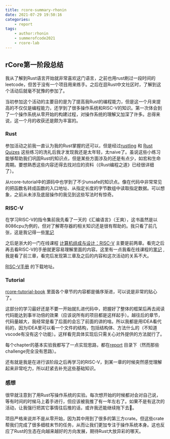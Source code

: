 ```yaml
---
title: rcore-summary-rhonin
date: 2021-07-29 19:50:16
categories:
	- report
tags:
	- author:rhonin
	- summerofcode2021
	- rcore-lab
---
```


## rCore第一阶段总结

我从了解到Rust语言开始就非常喜欢这门语言，之前也用rust刷过一段时间的leetcode，但苦于没有一个项目用来练手。之后在逛Rust中文社区时，了解到这个活动后就毫不犹豫的参加了。

当初参加这个活动的主要目的是为了提高我Rust的编程能力，但是这一个月来提高的不仅仅是编程能力，还学到了很多操作系统和RISC-V的知识。第一次体会到了一个操作系统从零开始的构建过程，对操作系统的理解又加深了许多。总得来说，这一个月的收获还是颇为丰富的。

### Rust

参加活动之前我一直认为我的Rust掌握的还可以，但是经过[rustling](https://github.com/rust-lang/rustlings) 和 [Rust Quizes](https://dtolnay.github.io/rust-quiz/1) 这些练习的洗礼后我才发现我还是太年轻，太naive了。虽说这些小练习能够帮助我们巩固Rust的知识点，但是某些方面涉及的还是有点少，如宏和生命周期。要想熟悉这些内容还得去找对应的资料（《Rust编程之道》已经很详细了）。

从rcore-tutorial中的源码中也学到了不少unsafe的知识点。像在代码中非常常见的把函数名转成函数的入口地址、从指定长度的字节数组中读取指定数据。可以想象，之前从未涉及底层操作的我见到这些写法时有惊奇。



### RISC-V

在学习RISC-V的指令集前我先看了一天的《汇编语言》（王爽），这书虽然是以8086cpu为例的，但对了解寄存器的相关知识还是很有帮助的。我只看了前几张，这是我记得一些[笔记](https://codechina.csdn.net/qq_21726851/rcore-rust-rhonin/-/blob/master/doc/day13-%E6%B1%87%E7%BC%96%E8%AF%AD%E8%A8%80.md)

之后是浙大的一门在线课程 [计算机组成与设计：RISC-V](https://www.icourse163.org/course/ZJU-1452997167) 主要是前两章。看完之后再去看RISC-V的手册就更容易理解里面的内容。这里有一点我看在线课程的[笔记](https://codechina.csdn.net/qq_21726851/rcore-rust-rhonin/-/blob/master/doc/day16-RISCV%E6%8C%87%E4%BB%A4.md) ,我是看了前三章，看完后发现第三章及之后的内容和这次活动的关系不大。

[RISC-V手册](http://crva.io/documents/RISC-V-Reader-Chinese-v2p1.pdf) 的下载地址。



### Tutorial

[rcore-tutorial-book](https://rcore-os.github.io/rCore-Tutorial-Book-v3/chapter0/index.html) 里面各个章节的内容都是循序渐进，可以说是非常的贴心了。

这部分的学习最好还是不要一开始就扎进代码中，把握好了整体的框架后再去阅读代码能达到事半功倍的效果（应该说所有的项目都是这样起手）。越往后的章节，代码量越大，我经常是看了后面的会忘了前面的讲的啥。所以我都是用IDEA看代码的，因为IDEA里可以看一个文件的结构，包括结构体、方法什么的（不知道vscode有没有这个功能）。这样看完具体实现后只需关心对外提供的方法就行了。

每个chapter的基本实验我都写了一点实现思路，都在[report](https://codechina.csdn.net/qq_21726851/rcore-rust-rhonin/-/tree/master/report) 目录下（然而那些challenge完全没有思路）。

还有就是我是在进行该阶段之后再学习的RISC-V，到某一章的时候突然感觉理解起来非常吃力，所以赶紧去补充这些基础知识。



### 感想

很早就注意到了用Rust写操作系统的实验。每次想开始的时候都对会对自己说，等有时间的时候马上着手进行，但应该被我推了有一年左右了。如果不是有这次的活动，让我强行把其它事情往后推的话，或许我还能继续拖下去🤣。

项目严格来说并不是从零开始，因为其中用到了很多的第三方crate。但这些crate帮我们完成了很多细枝末节的任务，从而让我们更加专注于操作系统本身。这也反应了Rust的生态在向越来越好的方向发展，期待Rust大放异彩的哪天。

